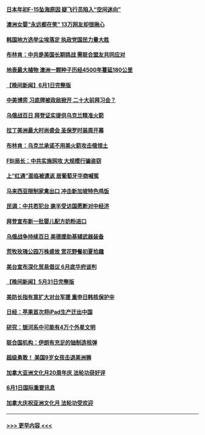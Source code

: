 #### [日本年初F-15坠海原因 疑飞行员陷入“空间迷向”](../pages/prog202/a103444791.md?t=06021651) 
#### [澳洲女婴“永远都在笑” 13万网友却很揪心](../pages/prog202/a103444752.md?t=06021651) 
#### [韩国地方选举尘埃落定 执政党国民力量大胜](../pages/prog202/a103444757.md?t=06021651) 
#### [布林肯：中共是美国长期挑战 需联合盟友共同应对](../pages/prog202/a103444737.md?t=06021651) 
#### [地表最大植物 澳洲一颗种子历经4500年蔓延180公里](../pages/prog202/a103444742.md?t=06021651) 
#### [【晚间新闻】6月1日完整版](../pages/prog202/a103444560.md?t=06021651) 
#### [中美博弈 习底牌被政敌掀开 二十大前拜习会？](../pages/prog202/a103444574.md?t=06021651) 
#### [乌俄战百日 拜登证实提供乌克兰精准火箭](../pages/prog202/a103444579.md?t=06021651) 
#### [拉丁美洲最大时尚盛会 圣保罗时装周开幕](../pages/prog202/a103444486.md?t=06021651) 
#### [布林肯：乌克兰承诺不用美火箭攻击俄领土](../pages/prog202/a103444313.md?t=06021651) 
#### [FBI局长：中共实施网攻 大规模行骗盗窃](../pages/prog202/a103444393.md?t=06021651) 
#### [上“红通”面临被遣返 居葡萄牙华商喊冤](../pages/prog202/a103444330.md?t=06021651) 
#### [马来西亚限制家禽出口 冲击新加坡特色鸡饭](../pages/prog202/a103444244.md?t=06021651) 
#### [民调：中共若犯台 逾半受访国愿断对中经济](../pages/prog202/a103444240.md?t=06021651) 
#### [拜登宣布新一批婴儿配方奶粉进口](../pages/prog202/a103444175.md?t=06021651) 
#### [乌俄战争持续百日 美德援助基辅武器装备](../pages/prog202/a103444241.md?t=06021651) 
#### [荒牧玫瑰公园万株盛放 赏花野餐初夏拾趣](../pages/prog202/a103444248.md?t=06021651) 
#### [美台宣布深化贸易倡议 6月底华府谈判](../pages/prog202/a103444116.md?t=06021651) 
#### [【晚间新闻】5月31日完整版](../pages/prog202/a103443598.md?t=06021651) 
#### [美防长指有意扩大对台军援 重申日韩核保护伞](../pages/prog202/a103444072.md?t=06021651) 
#### [日经：苹果首次将iPad生产迁出中国](../pages/prog202/a103444044.md?t=06021651) 
#### [研究：银河系中可能有4万个外星文明](../pages/prog202/a103443892.md?t=06021651) 
#### [联合国机构：伊朗有充足的铀制造核弹](../pages/prog202/a103443909.md?t=06021651) 
#### [超级勇敢！ 美国9岁女孩击退美洲狮](../pages/prog202/a103443900.md?t=06021651) 
#### [加拿大亚洲文化月20周年庆 法轮功获好评](../pages/prog202/a103443870.md?t=06021651) 
#### [6月1日国际重要讯息](../pages/prog202/a103443861.md?t=06021651) 
#### [加拿大庆祝亚洲文化月 法轮功受欢迎](../pages/prog202/a103443127.md?t=06021651) 

----
#### [ >>> 更早内容 <<< ](../indexes/prog202-earlier.md)
